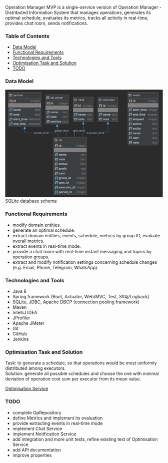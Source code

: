 Operation Manager MVP is a single-service version of Operation Manager - Distributed Information System 
that manages operations, generates its optimal schedule, 
evaluates its metrics, tracks all activity in real-time, provides chat room, sends notifications.

### Table of Contents  
- [Data Model](#data-model)  
- [Functional Requirements](#functional-requirements)  
- [Technologies and Tools](#technologies-and-tools)  
- [Optimisation Task and Solution](#optimisation-task-and-solution)   
- [TODO](#todo)  

### Data Model  
![Data Model Diagram](src/main/resources/operation-manager-mvp-schema.png)  
[SQLite database schema](src/main/resources/operation-manager-mvp-schema.sql)  

### Functional Requirements  
* modify domain entities.  
* generate an optimal schedule.  
* extract domain entities, events, schedule, metrics by group ID, evaluate overall metrics.  
* extract events in real-time mode.  
* provide a chat room with real-time instant messaging and topics by operation groups.   
* extract and modify notification settings concerning schedule changes (e.g. Email, Phone, Telegram, WhatsApp).  

### Technologies and Tools
* Java 8 
* Spring framework (Boot, Actuator, Web/MVC, Test, Slf4j/Logback)
* SQLite, JDBC, Apache DBCP (connection pooling framework)  
* Maven 
* IntelliJ IDEA  
* JProfiler 
* Apache JMeter   
* Git 
* GitHub 
* Jenkins  

### Optimisation Task and Solution  
Task: to generate a schedule, so that operations would be most uniformly distributed among executors.  
Solution: generate all possible schedules and choose the one with minimal deviation of operation cost sum per executor 
from its mean value. 

[Optimisation Service](src/main/java/com/sergeykotov/operationmanagermvp/schedule/OptimisationService.java)  

### TODO  
* complete OpRepository  
* define Metrics and implement its evaluation  
* provide extracting events in real-time mode  
* implement Chat Service  
* implement Notification Service  
* add integration and more unit tests, refine existing test of Optimisation Service  
* add API documentation  
* improve properties